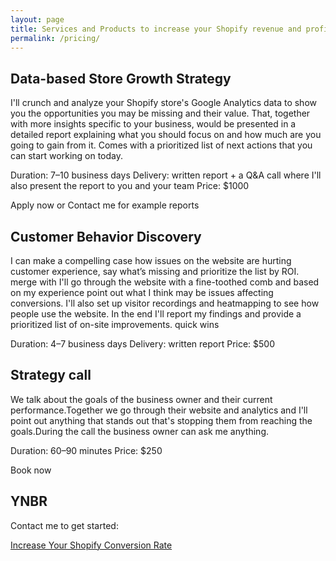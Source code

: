 ```yaml
---
layout: page
title: Services and Products to increase your Shopify revenue and profits
permalink: /pricing/
---
```



## Data-based Store Growth Strategy
I'll crunch and analyze your Shopify store's Google Analytics data to show you the opportunities you may be missing and their value.
That, together with more insights specific to your business, would be presented in a detailed report explaining what you should focus on and how much are you going to gain from it. Comes with a prioritized list of next actions that you can start working on today.

Duration: 7–10 business days
Delivery: written report + a Q&A call where I'll also present the report to you and your team
Price: $1000

Apply now
or Contact me for example reports 


## Customer Behavior Discovery
I can make a compelling case how issues on the website are hurting customer experience, say what’s missing and prioritize the list by ROI. 
merge with
I'll go through the website with a fine-toothed comb and based on my experience point out what I think may be issues affecting conversions.
I'll also set up visitor recordings and heatmapping to see how people use the website. In the end I'll report my findings and provide a prioritized list of on-site improvements. quick wins

Duration: 4–7 business days
Delivery: written report
Price: $500

## Strategy call
We talk about the goals of the business owner and their current performance.Together we go through their website and analytics and I'll point out anything that stands out that's stopping them from reaching the goals.During the call the business owner can ask me anything. 

Duration: 60–90 minutes
Price: $250

Book now

## YNBR

Contact me to get started:

<a href="/contact" class="button width--auto">Increase Your Shopify Conversion Rate</a>